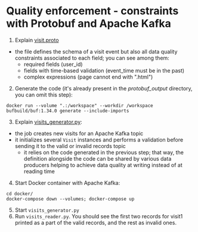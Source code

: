 # Quality enforcement - constraints with Protobuf and Apache Kafka

1. Explain [visit.proto](definitons%2Fvisit.proto)
* the file defines the schema of a visit event but also all data quality constraints associated to each field; you can see among them:
  * required fields (user_id)
  * fields with time-based validation (event_time must be in the past)
  * complex expressions (page cannot end with ".html")
2. Generate the code (it's already present in the _protobuf_output_ directory, you can omit this step):
```
docker run --volume ".:/workspace" --workdir /workspace bufbuild/buf:1.34.0 generate --include-imports
```
3. Explain [visits_generator.py](visits_generator.py):
* the job creates new visits for an Apache Kafka topic
* it initializes several `Visit` instances and performs a validation before sending it to the valid or invalid records topic
  * it relies on the code generated in the previous step; that way, the definition alongside the code can be shared by 
    various data producers helping to achieve data quality at writing instead of at reading time
4. Start Docker container with Apache Kafka:
```
cd docker/
docker-compose down --volumes; docker-compose up
```
5. Start `visits_generator.py`
6. Run `visits_reader.py`. You should see the first two records for visit1 printed as a part of the valid records, and the rest as invalid ones.
